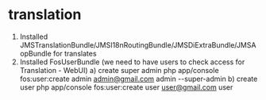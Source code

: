 translation
===========

1) Installed JMSTranslationBundle/JMSI18nRoutingBundle/JMSDiExtraBundle/JMSAopBundle for translates
2) Installed FosUserBundle (we need to have users to check access for Translation - WebUI)
    a) create super admin
        php app/console fos:user:create admin admin@gmail.com admin --super-admin
    b) create user
        php app/console fos:user:create user user@gmail.com user

